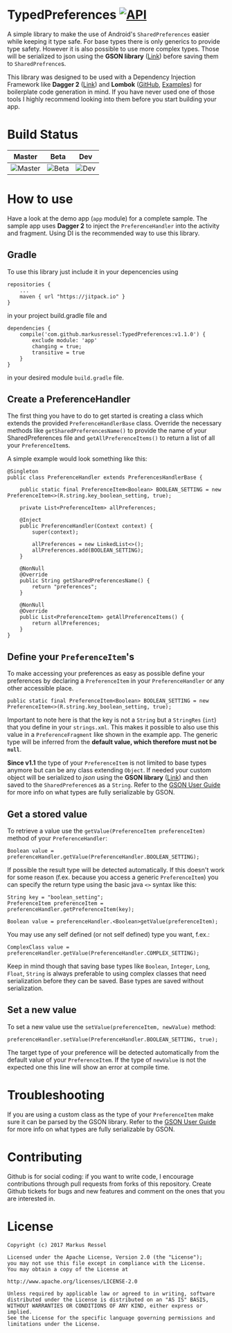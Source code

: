 # TypedPreferences [![API](https://img.shields.io/badge/API-14%2B-brightgreen.svg?style=flat)](https://android-arsenal.com/api?level=14)
A simple library to make the use of Android's ```SharedPreferences``` easier while keeping it type safe.
For base types there is only generics to provide type safety.
However it is also possible to use more complex types.
Those will be serialized to json using the **GSON library** ([Link](https://github.com/google/gson)) before saving them to ```SharedPrefrence```s.
 
This library was designed to be used with a Dependency Injection Framework like **Dagger 2** ([Link](https://github.com/google/dagger)) and **Lombok** ([GitHub](https://github.com/rzwitserloot/lombok), [Examples](https://projectlombok.org/features/all)) for boilerplate code generation in mind.
If you have never used one of those tools I highly recommend looking into them before you start building your app.

# Build Status

| Master       | Beta | Dev               |
|--------------|------|-------------------|
| ![Master](https://travis-ci.org/markusressel/TypedPreferences.svg?branch=master) | ![Beta](https://travis-ci.org/markusressel/TypedPreferences.svg?branch=beta) | ![Dev](https://travis-ci.org/markusressel/TypedPreferences.svg?branch=dev) |

# How to use
Have a look at the demo app (```app```  module) for a complete sample.
The sample app uses **Dagger 2** to inject the ```PreferenceHandler``` into the activity and fragment.
Using DI is the recommended way to use this library.

## Gradle
To use this library just include it in your depencencies using

    repositories {
        ...
        maven { url "https://jitpack.io" }
    }

in your project build.gradle file and

    dependencies {
        compile('com.github.markusressel:TypedPreferences:v1.1.0') {
            exclude module: 'app'
            changing = true;
            transitive = true
        }
    }

in your desired module ```build.gradle``` file.

## Create a PreferenceHandler
The first thing you have to do to get started is creating a class which extends the provided ```PreferenceHandlerBase``` class.
Override the necessary methods like ```getSharedPreferencesName()``` to provide the name of your SharedPreferences file and ```getAllPreferenceItems()``` to return a list of all your ```PreferenceItem```s.

A simple example would look something like this:

```
@Singleton
public class PreferenceHandler extends PreferencesHandlerBase {

    public static final PreferenceItem<Boolean> BOOLEAN_SETTING = new PreferenceItem<>(R.string.key_boolean_setting, true);

    private List<PreferenceItem> allPreferences;

    @Inject
    public PreferenceHandler(Context context) {
        super(context);

        allPreferences = new LinkedList<>();
        allPreferences.add(BOOLEAN_SETTING);
    }

    @NonNull
    @Override
    public String getSharedPreferencesName() {
        return "preferences";
    }

    @NonNull
    @Override
    public List<PreferenceItem> getAllPreferenceItems() {
        return allPreferences;
    }
}
```

## Define your ```PreferenceItem```'s

To make accessing your preferences as easy as possible define your preferences by declaring a ```PreferenceItem``` in your ```PreferenceHandler``` or any other accessible place.

```
public static final PreferenceItem<Boolean> BOOLEAN_SETTING = new PreferenceItem<>(R.string.key_boolean_setting, true);
```

Important to note here is that the key is not a ```String``` but a ```StringRes``` (```int```) that you define in your ```strings.xml```. This makes it possible to also use this value in a ```PreferenceFragment``` like shown in the example app.
The generic type will be inferred from the **default value, which therefore must not be ```null```**.
 
**Since v1.1** the type of your ```PreferenceItem``` is not limited to base types anymore but can be any class extending ```Object```.
If needed your custom object will be serialized to *json* using the **GSON library** ([Link](https://github.com/google/gson)) and then saved to the ```SharedPreference```s as a ```String```.
Refer to the [GSON User Guide](https://github.com/google/gson/blob/master/UserGuide.md) for more info on what types are fully serializable by GSON.

## Get a stored value

To retrieve a value use the ```getValue(PreferenceItem preferenceItem)``` method of your ```PreferenceHandler```:

```
Boolean value = preferenceHandler.getValue(PreferenceHandler.BOOLEAN_SETTING);
```

If possible the result type will be detected automatically.
If this doesn't work for some reason (f.ex. because you access a generic ```PreferenceItem```) you can specify the return type using the basic java ```<>``` syntax like this:

```
String key = "boolean_setting";
PreferenceItem preferenceItem = preferenceHandler.getPreferenceItem(key);

Boolean value = preferenceHandler.<Boolean>getValue(preferenceItem);
```

You may use any self defined (or not self defined) type you want, f.ex.:

```
ComplexClass value = preferenceHandler.getValue(PreferenceHandler.COMPLEX_SETTING);
```

Keep in mind though that saving base types like ```Boolean```, ```Integer```, ```Long```, ```Float```, ```String``` is always preferable to using complex classes that need serialization before they can be saved.
Base types are saved without serialization.

## Set a new value

To set a new value use the ```setValue(preferenceItem, newValue)``` method:

```
preferenceHandler.setValue(PreferenceHandler.BOOLEAN_SETTING, true);
```

The target type of your preference will be detected automatically from the default value of your ```PreferenceItem```.
If the type of ```newValue``` is not the expected one this line will show an error at compile time.

# Troubleshooting

If you are using a custom class as the type of your ```PreferenceItem``` make sure it can be parsed by the GSON library.
Refer to the [GSON User Guide](https://github.com/google/gson/blob/master/UserGuide.md) for more info on what types are fully serializable by GSON.

# Contributing

Github is for social coding: if you want to write code, I encourage contributions through pull requests from forks of this repository. Create Github tickets for bugs and new features and comment on the ones that you are interested in.

# License

    Copyright (c) 2017 Markus Ressel

    Licensed under the Apache License, Version 2.0 (the "License");
    you may not use this file except in compliance with the License.
    You may obtain a copy of the License at
    
    http://www.apache.org/licenses/LICENSE-2.0
    
    Unless required by applicable law or agreed to in writing, software
    distributed under the License is distributed on an "AS IS" BASIS,
    WITHOUT WARRANTIES OR CONDITIONS OF ANY KIND, either express or implied.
    See the License for the specific language governing permissions and
    limitations under the License.